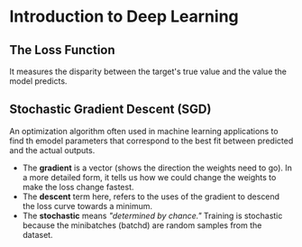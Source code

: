 # Introduction to Deep Learning

## The Loss Function
It measures the disparity between the target's true value and the value the model predicts.

## Stochastic Gradient Descent (SGD)
An optimization algorithm often used in machine learning applications to find th emodel parameters that correspond to the best fit between predicted and the actual outputs.
- The **gradient** is a vector (shows the direction the weights need to go). In a more detailed form, it tells us how we could change the weights to make the loss change fastest.
- The **descent** term here, refers to the uses of the gradient to descend the loss curve towards a minimum.
- The **stochastic** means *"determined by chance."* Training is stochastic because the minibatches (batchd) are random samples from the dataset.